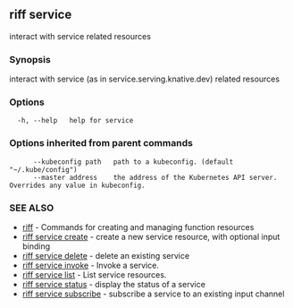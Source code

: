 ## riff service

interact with service related resources

### Synopsis

interact with service (as in service.serving.knative.dev) related resources

### Options

```
  -h, --help   help for service
```

### Options inherited from parent commands

```
      --kubeconfig path   path to a kubeconfig. (default "~/.kube/config")
      --master address    the address of the Kubernetes API server. Overrides any value in kubeconfig.
```

### SEE ALSO

* [riff](riff.md)	 - Commands for creating and managing function resources
* [riff service create](riff_service_create.md)	 - create a new service resource, with optional input binding
* [riff service delete](riff_service_delete.md)	 - delete an existing service
* [riff service invoke](riff_service_invoke.md)	 - Invoke a service.
* [riff service list](riff_service_list.md)	 - List service resources.
* [riff service status](riff_service_status.md)	 - display the status of a service
* [riff service subscribe](riff_service_subscribe.md)	 - subscribe a service to an existing input channel

